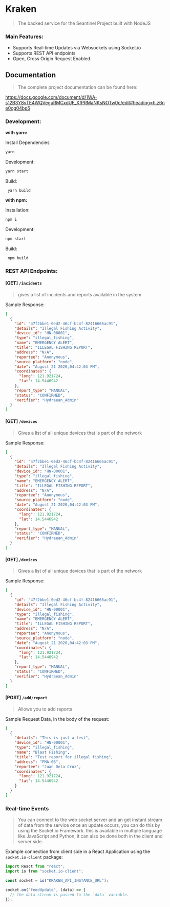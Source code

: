 # Kraken

> The backed service for the Seantinel Project built with NodeJS

### Main Features:

- Supports Real-time Updates via Websockets using Socket.io
- Supports REST API endpoints
- Open, Cross Origin Request Enabled.


## Documentation
> The complete project documentation can be found here:

https://docs.google.com/document/d/1WA-s12B3Y8vTE4WQVeguRMCxdUF_XfPRMaNKsNOTw0c/edit#heading=h.z6ne0og04bp5

### Development:

**with yarn:**

Install Dependencies

```sh
yarn
```

Development:

```sh
yarn start
```

Build:

```
 yarn build
```

**with npm:**

Installation:

```sh
npm i
```

Development:

```sh
npm start
```

Build:

```
 npm build
```

### REST API Endpoints:

#### [GET] `/incidents`

> gives a list of incidents and reports available in the system

Sample Response:

```json
[
  {
    "id": "47f2bbe1-0ed2-46cf-bc4f-82416665ac91",
    "details": "Illegal Fishing Activity",
    "device_id": "HN-00001",
    "type": "illegal_fishing",
    "name": "EMERGENCY ALERT",
    "title": "ILLEGAL FISHING REPORT",
    "address": "N/A",
    "reportee": "Anonymous",
    "source_platform": "node",
    "date": "August 21 2020,04:42:03 PM",
    "coordinates": {
      "long": 121.921724,
      "lat": 14.5446942
    },
    "report_type": "MANUAL",
    "status": "CONFIRMED",
    "verifier": "Hydraean_Admin"
  }
]
```

#### [GET] `/devices`

> Gives a list of all unique devices that is part of the network

Sample Response:

```json
[
  {
    "id": "47f2bbe1-0ed2-46cf-bc4f-82416665ac91",
    "details": "Illegal Fishing Activity",
    "device_id": "HN-00001",
    "type": "illegal_fishing",
    "name": "EMERGENCY ALERT",
    "title": "ILLEGAL FISHING REPORT",
    "address": "N/A",
    "reportee": "Anonymous",
    "source_platform": "node",
    "date": "August 21 2020,04:42:03 PM",
    "coordinates": {
      "long": 121.921724,
      "lat": 14.5446942
    },
    "report_type": "MANUAL",
    "status": "CONFIRMED",
    "verifier": "Hydraean_Admin"
  }
]
```

#### [GET] `/devices`

> Gives a list of all unique devices that is part of the network

Sample Response:

```json
[
  {
    "id": "47f2bbe1-0ed2-46cf-bc4f-82416665ac91",
    "details": "Illegal Fishing Activity",
    "device_id": "HN-00001",
    "type": "illegal_fishing",
    "name": "EMERGENCY ALERT",
    "title": "ILLEGAL FISHING REPORT",
    "address": "N/A",
    "reportee": "Anonymous",
    "source_platform": "node",
    "date": "August 21 2020,04:42:03 PM",
    "coordinates": {
      "long": 121.921724,
      "lat": 14.5446942
    },
    "report_type": "MANUAL",
    "status": "CONFIRMED",
    "verifier": "Hydraean_Admin"
  }
]
```

#### [POST] `/add/report`

> Allows you to add reports

Sample Request Data, in the body of the request:

```json
[
  {
    "details": "This is just a test",
    "device_id": "HN-00001",
    "type": "illegal_fishing",
    "name": "Blast Fishing",
    "title": "Test report for illegal fishing",
    "address": "FMA-06",
    "reportee": "Juan Dela Cruz",
    "coordinates": {
      "long": 121.921724,
      "lat": 14.5446942
    }
  }
]
```

### Real-time Events

> You can connect to the web socket server and an get instant stream of data from the service once an update occurs, you can do this by using the Socket.io Framework. this is available in multiple language like JavaScript and Python, it can also be done both in the client and server side.

Example connection from client side in a React Application using the `socket.io-client` package:

```js
import React from "react";
import io from "socket.io-client";

const socket = io("KRAKEN_API_INSTANCE_URL");

socket.on("feedUpdate", (data) => {
  // the data stream is passed to the `data` variable.
});
```
